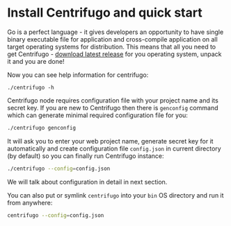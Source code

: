 # Install Centrifugo and quick start

Go is a perfect language - it gives developers an opportunity to have single binary executable file for
application and cross-compile application on all target operating systems for distribution. This means
that all you need to get Centrifugo - [download latest release](https://github.com/centrifugal/centrifugo/releases) for you operating system, unpack it and you
are done!

Now you can see help information for centrifugo:

```
./centrifugo -h
```

Centrifugo node requires configuration file with your project name and its secret key. If you
are new to Centrifugo then there is `genconfig` command which can generate minimal required
configuration file for you:

```bash
./centrifugo genconfig
```

It will ask you to enter your web project name, generate secret key for it automatically
and create configuration file `config.json` in current directory (by default) so you can
finally run Centrifugo instance:

```bash
./centrifugo --config=config.json
```

We will talk about configuration in detail in next section.

You can also put or symlink `centrifugo` into your `bin` OS directory and run it
from anywhere:

```bash
centrifugo --config=config.json
```